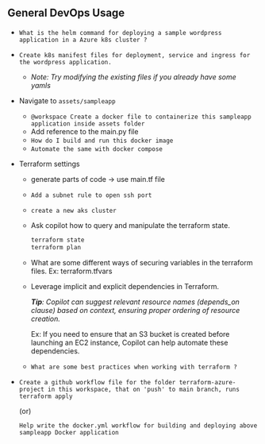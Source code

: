 ## General DevOps Usage
- `What is the helm command for deploying a sample wordpress application in a Azure k8s cluster ?`

- `Create k8s manifest files for deployment, service and ingress for the wordpress application.`
  - _Note: Try modifying the existing files if you already have some yamls_
  
- Navigate to `assets/sampleapp`
  - `@workspace Create a docker file to containerize this sampleapp application inside assets folder`
  - Add reference to the main.py file
  - `How do I build and run this docker image`
  - `Automate the same with docker compose`

- Terraform settings
  - generate parts of code -> use main.tf file
  - `Add a subnet rule to open ssh port`
  - `create a new aks cluster`
  - Ask copilot how to query and manipulate the terraform state.

    ```bash
    terraform state
    terraform plan
    ```
  - What are some different ways of securing variables in the terraform files. Ex: terraform.tfvars 

  - Leverage implicit and explicit dependencies in Terraform.

    _**Tip**:  Copilot can suggest relevant resource names (depends_on clause) based on context, ensuring proper ordering of resource creation._

    Ex: If you need to ensure that an S3 bucket is created before launching an EC2 instance, Copilot can help automate these dependencies.

  - `What are some best practices when working with terraform ?`

- `Create a github workflow file for the folder terraform-azure-project in this workspace, that on 'push' to main branch, runs terraform apply`

  (or)

  `Help write the docker.yml workflow for building and deploying above sampleapp Docker application`